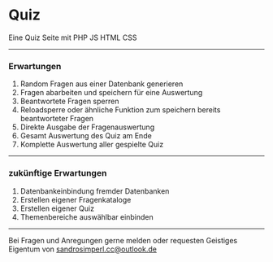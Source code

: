 # Quiz
Eine Quiz Seite mit PHP JS HTML CSS

---

### Erwartungen
  1. Random Fragen aus einer Datenbank generieren
  2. Fragen abarbeiten und speichern für eine Auswertung
  3. Beantwortete Fragen sperren
  4. Reloadsperre oder ähnliche Funktion zum speichern bereits beantworteter Fragen
  5. Direkte Ausgabe der Fragenauswertung
  6. Gesamt Auswertung des Quiz am Ende
  7. Komplette Auswertung aller gespielte Quiz
---
### zukünftige Erwartungen
  1. Datenbankeinbindung fremder Datenbanken
  2. Erstellen eigener Fragenkataloge
  3. Erstellen eigener Quiz
  4. Themenbereiche auswählbar einbinden

---

Bei Fragen und Anregungen gerne melden oder requesten
Geistiges Eigentum von sandrosimperl.cc@outlook.de
